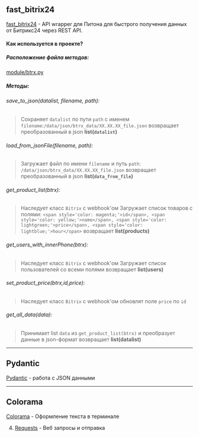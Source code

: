 ## fast_bitrix24

[fast_bitrix24](https://github.com/leshchenko1979/fast_bitrix24 "fast_bitrix24") - API wrapper для Питона для быстрого получения данных от Битрикс24 через REST API.

#### Как используется в проекте?

##### Расположение файла методов:

[module/btrx.py](module/btrx.py)

##### Методы:

###### save_to_json(datalist, filename, path):

> Сохраняет `datalist` по пути `path` c именем `filename`:`/data/json/btrx_data/XX.XX.XX_file.json`
> возвращает преобразованный в json **list(`datalist`)**

###### load_from_jsonFile(filename, path):

> Загружает файл по имени `filename` и путь `path`: `/data/json/btrx_data/XX.XX.XX_file.json` 
> возвращает преобразованный в  json **list(`data_from_file`)**

###### get_product_list(btrx):

> Наследует класс `Bitrix` с webhook'ом
> Загружает список товаров с полями: 
> `<span style='color: magenta;'>id</span>, <span style='color: yellow;'>name</span>, <span style='color: lightgreen;'>price</span>, <span style='color: lightblue;'>hour</span>`
> возвращает **list(products)**

###### get_users_with_innerPhone(btrx):

> Наследует класс `Bitrix` с webhook'ом
> Загружает список пользователей со всеми полями
> возвращает **list(users)**

###### set_product_price(btrx,id,price):

> Наследует класс `Bitrix` с webhook'ом
> обновлят поле `price` по `id`

###### get_all_data(data):

> Принимает list `data` из `get_product_list(btrx)` и преобразует данные в  json-формат
> возвращает **list(datalist)**

---

## Pydantic

[Pydantic](https://pydantic-docs.helpmanual.io/ "Pydantic") - работа с JSON данными

---

## Colorama

[Colorama](https://github.com/tartley/colorama) - Оформление текста в терминале


4. [Requests](https://github.com/psf/requests) - Веб запросы и отправка